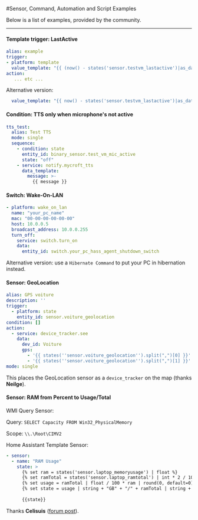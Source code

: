 #Sensor, Command, Automation and Script Examples

Below is a list of examples, provided by the community.

---

#### Template trigger: LastActive

```yaml
alias: example
trigger:
- platform: template
  value_template: "{{ (now() - states('sensor.testvm_lastactive')|as_datetime).total_seconds() < 60 }}"
action:
   ... etc ...
```

Alternative version:

```yaml
  value_template: "{{ now() - states('sensor.testvm_lastactive')|as_datetime < timedelta(minutes=1) }}"
```

#### Condition: TTS only when microphone's not active

```yaml
tts_test:
  alias: Test TTS
  mode: single
  sequence:
    - condition: state
      entity_id: binary_sensor.test_vm_mic_active
      state: "off"
    - service: notify.mycroft_tts
      data_template:
        message: >-
          {{ message }}
```

#### Switch: Wake-On-LAN

```yaml
- platform: wake_on_lan
  name: "your_pc_name"
  mac: "00-00-00-00-00-00"
  host: 10.0.0.5
  broadcast_address: 10.0.0.255
  turn_off:
    service: switch.turn_on
    data:
      entity_id: switch.your_pc_hass_agent_shutdown_switch
```

Alternative version: use a `Hibernate Command` to put your PC in hibernation instead.

#### Sensor: GeoLocation

```yaml
alias: GPS voiture
description: ''
trigger:
  - platform: state
    entity_id: sensor.voiture_geolocation
condition: []
action:
  - service: device_tracker.see
    data:
      dev_id: Voiture
      gps:
        - '{{ states(''sensor.voiture_geolocation'').split(",")[0] }}'
        - '{{ states(''sensor.voiture_geolocation'').split(",")[1] }}'
mode: single
```

This places the GeoLocation sensor as a `device_tracker` on the map (thanks **Neilge**).

#### Sensor: RAM from Percent to Usage/Total

WMI Query Sensor:

Query: `SELECT Capacity FROM Win32_PhysicalMemory`

Scope: `\\.\Root\CIMV2`

Home Assistant Template Sensor:

```yaml
- sensor:
  - name: "RAM Usage"
    state: >
      {% set ram = states('sensor.laptop_memoryusage') | float %}
      {% set ramTotal = states('sensor.laptop_ramtotal') | int * 2 / 1024 / 1024 / 1024 %}
      {% set usage = ramTotal | float / 100 * ram | round(0, default=0) %}
      {% set state = usage | string + "GB" + "/" + ramTotal | string + "GB" %}
      
      {{state}}
```

Thanks **Celisuis** ([forum post](https://community.home-assistant.io/t/hass-agent-windows-client-to-receive-notifications-use-commands-sensors-quick-actions-and-more/369094/198?u=samkr)).
